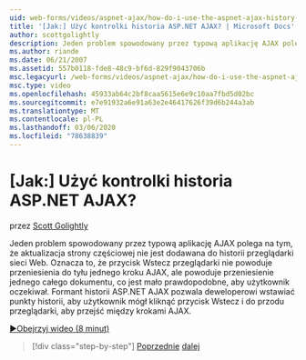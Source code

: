 ```yaml
---
uid: web-forms/videos/aspnet-ajax/how-do-i-use-the-aspnet-ajax-history-control
title: '[Jak:] Użyć kontrolki historia ASP.NET AJAX? | Microsoft Docs'
author: scottgolightly
description: Jeden problem spowodowany przez typową aplikację AJAX polega na tym, że aktualizacja strony częściowej nie jest dodawana do historii przeglądarki sieci Web. Oznacza to, że przeglądarka B...
ms.author: riande
ms.date: 06/21/2007
ms.assetid: 557b0118-fde8-48c9-bf6d-829f9043706b
msc.legacyurl: /web-forms/videos/aspnet-ajax/how-do-i-use-the-aspnet-ajax-history-control
msc.type: video
ms.openlocfilehash: 45933ab64c2bf8caa5615e6e9c10aa7fbd5d02bc
ms.sourcegitcommit: e7e91932a6e91a63e2e46417626f39d6b244a3ab
ms.translationtype: MT
ms.contentlocale: pl-PL
ms.lasthandoff: 03/06/2020
ms.locfileid: "78638839"
---
```

# <a name="how-do-i-use-the-aspnet-ajax-history-control"></a>[Jak:] Użyć kontrolki historia ASP.NET AJAX?

przez [Scott Golightly](https://github.com/scottgolightly)

Jeden problem spowodowany przez typową aplikację AJAX polega na tym, że aktualizacja strony częściowej nie jest dodawana do historii przeglądarki sieci Web. Oznacza to, że przycisk Wstecz przeglądarki nie powoduje przeniesienia do tyłu jednego kroku AJAX, ale powoduje przeniesienie jednego całego dokumentu, co jest mało prawdopodobne, aby użytkownik oczekiwał. Formant historii ASP.NET AJAX pozwala deweloperowi wstawiać punkty historii, aby użytkownik mógł kliknąć przycisk Wstecz i do przodu przeglądarki, aby przejść między krokami AJAX.

[&#9654;Obejrzyj wideo (8 minut)](https://channel9.msdn.com/Blogs/ASP-NET-Site-Videos/how-do-i-use-the-aspnet-ajax-history-control)

> [!div class="step-by-step"]
> [Poprzednie](how-do-i-use-the-aspnet-ajax-updateprogress-control.md)
> [dalej](how-do-i-implement-the-ajax-after-processing-pattern.md)
